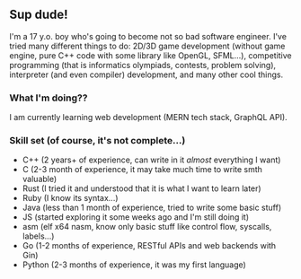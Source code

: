 ## Sup dude!
I'm a 17 y.o. boy who's going to become not so bad software engineer. I've tried many different things to do: 2D/3D game development (without game engine, pure C++ code with some library like OpenGL, SFML...), competitive programming (that is informatics olympiads, contests, problem solving), interpreter (and even compiler) development, and many other cool things.

### What I'm doing??
I am currently learning web development (MERN tech stack, GraphQL API).

### Skill set (of course, it's not complete...)
- C++ (2 years+ of experience, can write in it *almost* everything I want)
- C (2-3 month of experience, it may take much time to write smth valuable)
- Rust (I tried it and understood that it is what I want to learn later)
- Ruby (I know its syntax...)
- Java (less than 1 month of experience, tried to write some basic stuff)
- JS (started exploring it some weeks ago and I'm still doing it)
- asm (elf x64 nasm, know only basic stuff like control flow, syscalls, labels...)
- Go (1-2 months of experience, RESTful APIs and web backends with Gin)
- Python (2-3 months of experience, it was my first language)
